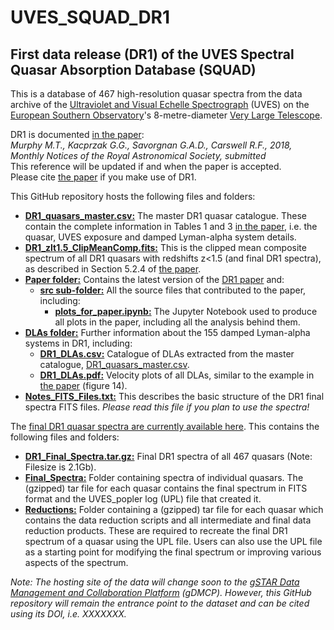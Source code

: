 # UVES_SQUAD_DR1
## First data release (DR1) of the UVES Spectral Quasar Absorption Database (SQUAD)

This is a database of 467 high-resolution quasar spectra from the data archive of the [Ultraviolet and Visual Echelle Spectrograph](https://www.eso.org/public/teles-instr/paranal-observatory/vlt/vlt-instr/uves/) (UVES) on the [European Southern Observatory](https://www.eso.org/)'s 8-metre-diameter [Very Large Telescope](https://www.eso.org/public/teles-instr/paranal-observatory/vlt/).

DR1 is documented [in the paper](Paper/paper_submitted_2018-08-10.pdf):  
*Murphy M.T., Kacprzak G.G., Savorgnan G.A.D., Carswell R.F.,
2018, Monthly Notices of the Royal Astronomical Society, submitted*  
This reference will be updated if and when the paper is accepted.  
Please cite [the paper](Paper/paper_submitted_2018-08-10.pdf) if you make use of DR1.

This GitHub repository hosts the following files and folders:
- [**DR1_quasars_master.csv:**](DR1_quasars_master.csv) The master DR1 quasar catalogue. These contain the complete information in Tables 1 and 3 [in the paper](Paper/paper_submitted_2018-08-10.pdf), i.e. the quasar, UVES exposure and damped Lyman-alpha system details.
- [**DR1_zlt1.5_ClipMeanComp.fits:**](DR1_zlt1.5_ClipMeanComp.fits) This is the clipped mean composite spectrum of all DR1 quasars with redshifts z<1.5 (and final DR1 spectra), as described in Section 5.2.4 of [the paper](Paper/paper_submitted_2018-08-10.pdf).
- [**Paper folder:**](Paper/) Contains the latest version of the [DR1 paper](Paper/paper_submitted_2018-08-10.pdf) and:
  - [**src sub-folder:**](Paper/src) All the source files that contributed to the paper, including:
    - [**plots_for_paper.ipynb:**](Paper/src/plots_for_paper.ipynb) The Jupyter Notebook used to produce all plots in the paper, including all the analysis behind them.
- [**DLAs folder:**](DLAs/) Further information about the 155 damped Lyman-alpha systems in DR1, including:
  - [**DR1_DLAs.csv:**](DLAs/DR1_DLAs.csv) Catalogue of DLAs extracted from the master catalogue, [DR1_quasars_master.csv](DR1_quasars_master.csv).
  - [**DR1_DLAs.pdf:**](DLAs/DR1_DLAs.pdf) Velocity plots of all DLAs, similar to the example in [the paper](Paper/paper_submitted_2018-08-10.pdf) (figure 14).
- [**Notes_FITS_Files.txt:**](Notes_FITS_Files.txt) This describes the basic structure of the DR1 final spectra FITS files. *Please read this file if you plan to use the spectra!*

The [final DR1 quasar spectra are currently available here](http://astronomy.swin.edu.au/~mmurphy/data/UVES_SQUAD_DR1). This contains the following files and folders:
- [**DR1_Final_Spectra.tar.gz:**](http://astronomy.swin.edu.au/~mmurphy/data/UVES_SQUAD_DR1/DR1_Final_Spectra.tar.gz) Final DR1 spectra of all 467 quasars (Note: Filesize is 2.1Gb).
- [**Final_Spectra:**](http://astronomy.swin.edu.au/~mmurphy/data/UVES_SQUAD_DR1/Final_Spectra/) Folder containing spectra of individual quasars. The (gzipped) tar file for each quasar contains the final spectrum in FITS format and the UVES_popler log (UPL) file that created it.
- [**Reductions:**](http://astronomy.swin.edu.au/~mmurphy/data/UVES_SQUAD_DR1/Reductions/) Folder containing a (gzipped) tar file for each quasar which contains the data reduction scripts and all intermediate and final data reduction products. These are required to recreate the final DR1 spectrum of a quasar using the UPL file. Users can also use the UPL file as a starting point for modifying the final spectrum or improving various aspects of the spectrum.

*Note: The hosting site of the data will change soon to the [gSTAR Data Management and Collaboration Platform](https://data-portal.hpc.swin.edu.au) (gDMCP). However, this GitHub repository will remain the entrance point to the dataset and can be cited using its DOI, i.e. XXXXXXX.*
